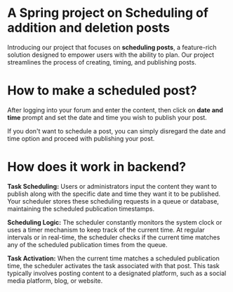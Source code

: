 # A Spring project on Scheduling of addition and deletion posts

 

Introducing our project that focuses on **scheduling posts**, a feature-rich solution designed to empower users with the ability to plan. Our project streamlines the process of creating, timing, and publishing posts.

 

# How to make a scheduled post?

 

After logging into your forum and enter the content, then click on **date and time** prompt and set the date and time you wish to publish your post.

 

If you don't want to schedule a post, you can simply disregard the date and time option and proceed with publishing your post.

 

# How does it work in backend?

 

**Task Scheduling:** Users or administrators input the content they want to publish along with the specific date and time they want it to be published. Your scheduler stores these scheduling requests in a queue or database, maintaining the scheduled publication timestamps.

 

**Scheduling Logic:**
The scheduler constantly monitors the system clock or uses a timer mechanism to keep track of the current time. At regular intervals or in real-time, the scheduler checks if the current time matches any of the scheduled publication times from the queue.

 

**Task Activation:** When the current time matches a scheduled publication time, the scheduler activates the task associated with that post. This task typically involves posting content to a designated platform, such as a social media platform, blog, or website.
